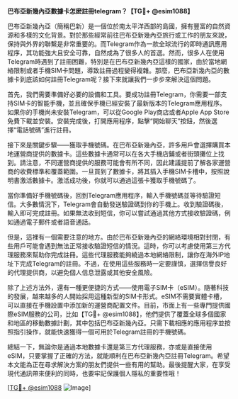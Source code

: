 **巴布亞新幾內亞數據卡怎麽註冊telegram？【TG💪+ @esim1088】**

巴布亞新幾內亞（簡稱巴新）是一個位於南太平洋西部的島國，擁有豐富的自然資源和多樣的文化背景。對於那些經常前往巴布亞新幾內亞旅行或工作的朋友來說，保持與外界的聯繫是非常重要的。而Telegram作為一款全球流行的即時通訊應用程序，其功能強大且安全可靠，自然成為了很多人的首選。然而，很多人在使用Telegram時遇到了註冊困難，特別是在巴布亞新幾內亞這樣的國家，由於當地網絡限制或者手機SIM卡問題，導致註冊過程變得複雜。那麼，巴布亞新幾內亞的數據卡到底該如何註冊Telegram呢？接下來就讓我們一步步來解決這個問題。

首先，我們需要準備好必要的設備和工具。要成功註冊Telegram，你需要一部支持SIM卡的智能手機，並且確保手機已經安裝了最新版本的Telegram應用程序。如果你的手機尚未安裝Telegram，可以從Google Play商店或者Apple App Store免費下載並安裝。安裝完成後，打開應用程序，點擊“開始聊天”按鈕，然後選擇“電話號碼”進行註冊。

接下來是關鍵步驟——獲取手機號碼。在巴布亞新幾內亞，許多用戶會選擇購買本地運營商提供的數據卡。這些數據卡通常可以在各大手機店鋪或者街頭攤位上找到。請注意，不同運營商提供的服務可能會有所不同，因此建議提前了解各家運營商的收費標準和覆蓋範圍。一旦買到了數據卡，將其插入手機SIM卡槽中，按照說明書激活數據卡。激活成功後，你就可以通過這張卡獲取手機號碼了。

當你準備好手機號碼後，回到Telegram應用程序，輸入手機號碼並等待驗證短信。大多數情況下，Telegram會自動發送驗證碼到你的手機上。收到驗證碼後，輸入即可完成註冊。如果無法收到短信，你可以嘗試通過其他方式接收驗證碼，例如通過電子郵件或者語音通話。

但是，這裡有一個需要注意的地方。由於巴布亞新幾內亞的網絡環境相對封閉，有些用戶可能會遇到無法正常接收驗證短信的情況。這時，你可以考慮使用第三方代理服務來幫助你完成註冊。這些代理服務能夠繞過本地網絡限制，讓你在海外IP地址下完成Telegram的註冊。不過，在使用這些服務時一定要謹慎，選擇信譽良好的代理提供商，以避免個人信息泄露或其他安全風險。

除了上述方法外，還有一種更便捷的方式——使用電子SIM卡（eSIM）。隨著科技的發展，越來越多的人開始採用這種新型的SIM卡形式。eSIM不需要實體卡槽，可以直接在手機設置中添加新的運營商配置文件。目前，市面上有一些專門提供國際eSIM服務的公司，比如【TG💪+ @esim1088】，他們提供了覆蓋全球多個國家和地區的移動數據計劃，其中包括巴布亞新幾內亞。只需下載相應的應用程序並按照指引操作，就能快速獲得一個可用於Telegram註冊的手機號碼。

總結一下，無論你是通過本地數據卡還是第三方代理服務，亦或是直接使用eSIM，只要掌握了正確的方法，就能順利在巴布亞新幾內亞註冊Telegram。希望本文能為正在尋求解決方案的朋友們提供一些有用的幫助。最後提醒大家，在享受現代通訊帶來便利的同時，也要牢記保護個人隱私的重要性哦！

[[TG💪+ @esim1088](https://t.me/s/esim1088) ![Image](https://i.postimg.cc/4NQfJmqS/Snipaste-2025-05-13-00-14-12.png)]